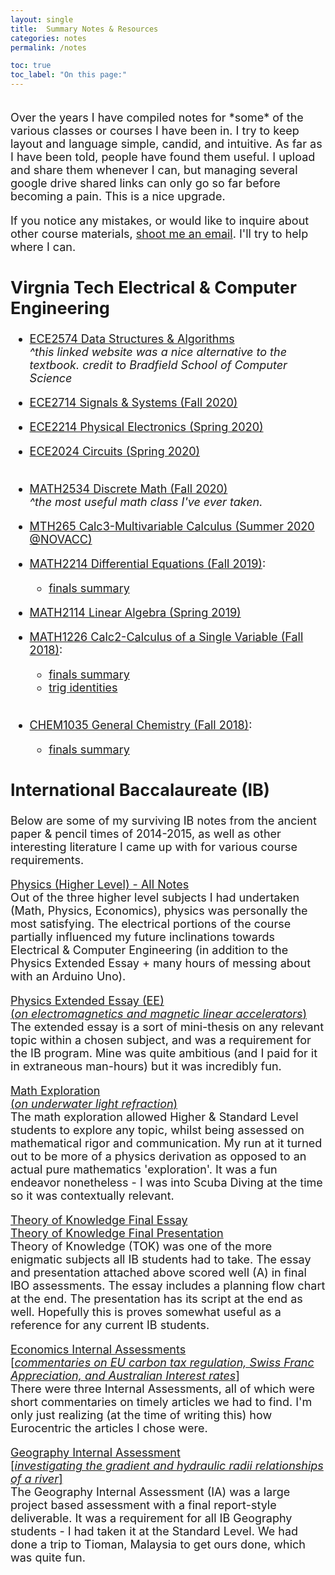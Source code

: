 ```yaml
---
layout: single
title:  Summary Notes & Resources
categories: notes
permalink: /notes

toc: true
toc_label: "On this page:"
---
```

<div markdown="1" style="font-size:18px">
<br/>
Over the years I have compiled notes for *some* of the various classes or courses I have
been in. I try to keep layout and language simple, candid, and intuitive. As far as I have been told, people have found them useful. I upload and share them whenever I can, but managing several google drive shared links can only go so far before becoming a pain. This is a nice upgrade.

If you notice any mistakes, or would like to inquire about other course materials, [shoot me an email](mailto:mihirsavadi1@vt.edu). I'll try to help where I can.

## Virgnia Tech Electrical & Computer Engineering 

<div markdown="1" style="font-size:18px">

- [ECE2574 Data Structures & Algorithms](https://bradfieldcs.com/algos/) <br/>
  *^this linked website was a nice alternative to the textbook. credit to Bradfield School of Computer Science*
- [ECE2714 Signals & Systems (Fall 2020)](assets\notes\collegeNotes\ECE2714_Signals&Systems_Fall2020.pdf)
- [ECE2214 Physical Electronics (Spring 2020)](assets\notes\collegeNotes\ECE2214_PhysicalElectronics_Spring2020.pdf)
- [ECE2024 Circuits (Spring 2020)](assets\notes\collegeNotes\ECE2024_Circuits-FormulaSheet_Fall2019.pdf)
<br/><br/>

- [MATH2534 Discrete Math (Fall 2020)](assets\notes\collegeNotes\MATH2534_DiscreteMath_Fall2020.pdf) <br/>
  *^the most useful math class I've ever taken.*
- [MTH265 Calc3-Multivariable  Calculus (Summer 2020 @NOVACC)](\assets\notes\collegeNotes\NOVACC_MTH265_Calc3_Summer2020.pdf)
- [MATH2214 Differential Equations (Fall 2019)](assets\notes\collegeNotes\MATH2214_DifferentialEquations_Fall2019.pdf):
  - [finals summary](assets\notes\collegeNotes\MATH2214_DifferentialEquations-FinalsSummary_Fall2019.pdf)
- [MATH2114 Linear Algebra (Spring 2019)](assets\notes\collegeNotes\MATH2114_LinearAlgebra_Spring2019.pdf)
- [MATH1226 Calc2-Calculus of a Single Variable (Fall 2018)](assets\notes\collegeNotes\MATH1226_Calc2-FinalsNotes_Fall2018.pdf):
  - [finals summary](assets\notes\collegeNotes\MATH1226_Calc2_Fall2018.pdf)
  - [trig identities](assets\notes\collegeNotes\MATH1226_Calc2-TrigIDs_Fall2018.pdf)
<br/><br/>

- [CHEM1035 General Chemistry (Fall 2018)](assets\notes\collegeNotes\CHEM1035_GenChem_Fall2018.pdf):
  - [finals summary](assets\notes\collegeNotes\CHEM1035_GenChem-FinalsNotes_Fall2018.pdf)
</div>

## International Baccalaureate (IB)
<div markdown="1" style="font-size:18px">
Below are some of my surviving IB notes from the ancient paper & pencil times of 2014-2015, as well as other interesting literature I came up with for various course requirements.

[Physics (Higher Level) - All Notes](assets\notes\IBnotes\HLPhysicsNotes_optionEmedPhysicsNotPresent.pdf) <br/>
Out of the three higher level subjects I had undertaken (Math, Physics, Economics), physics was personally the most satisfying. The electrical portions of the course partially influenced my future inclinations towards Electrical & Computer Engineering (in addition to the Physics Extended Essay + many hours of messing about with an Arduino Uno).

[Physics Extended Essay (EE) <br/> (*on electromagnetics and magnetic linear accelerators*)](assets\notes\IBnotes\extendedEssayFinal.pdf) <br/>
The extended essay is a sort of mini-thesis on any relevant topic within a chosen subject, and was a requirement for the IB program. Mine was quite ambitious (and I paid for it in extraneous man-hours) but it was incredibly fun.

[Math Exploration <br/> (*on underwater light refraction*)](assets\notes\IBnotes\MathExplorationFinal.pdf) <br/>
The math exploration allowed Higher & Standard Level students to explore any topic, whilst being assessed on mathematical rigor and communication. My run at it turned out to be more of a physics derivation as opposed to an actual pure mathematics 'exploration'. It was a fun endeavor nonetheless - I was into Scuba Diving at the time so it was contextually relevant.

[Theory of Knowledge Final Essay](assets\notes\IBnotes\TOK_finalEssay.pdf) <br/>
[Theory of Knowledge Final Presentation](assets\notes\IBnotes\TOK_finalslides.pdf) <br/>
Theory of Knowledge (TOK) was one of the more enigmatic subjects all IB students had to take. The essay and presentation attached above scored well (A) in final IBO assessments. The essay includes a planning flow chart at the end. The presentation has its script at the end as well. Hopefully this is proves somewhat useful as a reference for any current IB students.

[Economics Internal Assessments <br/> [*commentaries on EU carbon tax regulation, Swiss Franc Appreciation, and Australian Interest rates*]](assets\notes\IBnotes\Econs_IAs.pdf) <br/>
There were three Internal Assessments, all of which were short commentaries on timely articles we had to find. I'm only just realizing (at the time of writing this) how Eurocentric the articles I chose were.

[Geography Internal Assessment <br/> [*investigating the gradient and hydraulic radii relationships of a river*]](assets\notes\IBnotes\GeographyIAFinal.pdf) <br/>
The Geography Internal Assessment (IA) was a large project based assessment with a final report-style deliverable. It was a requirement for all IB Geography students - I had taken it at the Standard Level. We had done a trip to Tioman, Malaysia to get ours done, which was quite fun.

</div>
